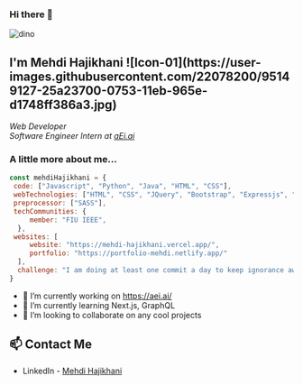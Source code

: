 ### Hi there 👋

![dino](https://user-images.githubusercontent.com/22078200/95139784-4bbbdd00-073b-11eb-99b9-63cc97cf21e4.gif)

<h2>I'm Mehdi Hajikhani ![Icon-01](https://user-images.githubusercontent.com/22078200/95149127-25a23700-0753-11eb-965e-d1748ff386a3.jpg)</h2>

<p><em>Web Developer</br>
Software Engineer Intern at <a href="https://aei.ai/">aEi.ai</a>
</em></p>

### A little more about me...  

```javascript
const mehdiHajikhani = {
 code: ["Javascript", "Python", "Java", "HTML", "CSS"],
 webTechnologies: ["HTML", "CSS", "JQuery", "Bootstrap", "Expressjs", "Nodejs", "Reactjs", "Nextjs", "Redux", "MySQL", "MongoDB"],
 preprocessor: ["SASS"],
 techCommunities: {
     member: "FIU IEEE",
  },
 websites: [ 
     website: "https://mehdi-hajikhani.vercel.app/", 
     portfolio: "https://portfolio-mehdi.netlify.app/"
  ],
  challenge: "I am doing at least one commit a day to keep ignorance away"
}
```

- 🔭 I’m currently working on https://aei.ai/
- 🌱 I’m currently learning Next.js, GraphQL
- 👯 I’m looking to collaborate on any cool projects

## 📫 Contact Me
- LinkedIn - [Mehdi Hajikhani](https://www.linkedin.com/in/mehdi-hajikhani/)

